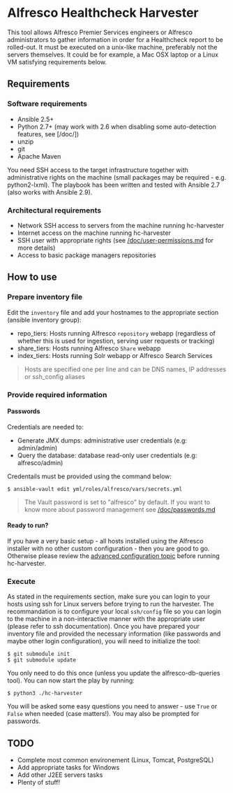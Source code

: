 # Alfresco Healthcheck Harvester

This tool allows Alfresco Premier Services engineers or Alfresco administrators to gather information in order for a Healthcheck report to be rolled-out.
It must be executed on a unix-like machine, preferably not the servers themselves. It could be for example, a Mac OSX laptop or a Linux VM satisfying requirements below.

## Requirements

### Software requirements

 - Ansible 2.5+
 - Python 2.7+ (may work with 2.6 when disabling some auto-detection features, see [/doc/])
 - unzip
 - git
 - Apache Maven

You need SSH access to the target infrastructure together with administrative rights on the machine (small packages may be required - e.g. python2-lxml).
The playbook has been written and tested with Ansible 2.7 (also works with Ansible 2.9).

### Architectural requirements

 - Network SSH access to servers from the machine running hc-harvester
 - Internet access on the machine running hc-harvester
 - SSH user with appropriate rights (see [/doc/user-permissions.md](/doc/user-permissions.md) for more details)
 - Access to basic package managers repositories

## How to use

### Prepare inventory file

Edit the `inventory` file and add your hostnames to the appropriate section (ansible inventory group):
 - repo_tiers: Hosts running Alfresco `repository` webapp (regardless of whether this is used for ingestion, serving user requests or tracking)
 - share_tiers: Hosts running Alfresco `Share` webapp
 - index_tiers: Hosts running Solr webapp or Alfresco Search Services

> Hosts are specified one per line and can be DNS names, IP addresses or ssh_config aliases

### Provide required information

#### Passwords

Credentials are needed to:
 - Generate JMX dumps: administrative user credentials (e.g: admin/admin)
 - Query the database: database read-only user credentials (e.g: alfresco/admin)

Credentails must be provided using the command below:

```
$ ansible-vault edit yml/roles/alfresco/vars/secrets.yml
```

> The Vault password is set to "alfresco" by default. If you want to know more about password management see [/doc/passwords.md](/doc/passwords.md)

#### Ready to run?

If you have a very basic setup - all hosts installed using the Alfresco installer with no other custom configuration - then you are good to go.
Otherwise please review the [advanced configuration topic](/doc/advanced-config.md) before running hc-harvester.

### Execute

As stated in the requirements section, make sure you can login to your hosts using ssh for Linux servers before trying to run the harvester.
The recommandation is to configure your local `ssh/config` file so you can login to the machine in a non-interactive manner with the appropriate user (please refer to ssh documentation).
Once you have prepared your inventory file and provided the necessary information (like passwords and maybe other login configuration), you will need to initialize the tool:

```
$ git submodule init
$ git submodule update
```

You only need to do this once (unless you update the alfresco-db-queries tool).
You can now start the play by running:

```
$ python3 ./hc-harvester
```

You will be asked some easy questions you need to answer - use `True` or `False` when needed (case matters!). You may also be prompted for passwords.

## TODO

 * Complete most common environement (Linux, Tomcat, PostgreSQL)
 * Add appropriate tasks for Windows
 * Add other J2EE servers tasks
 * Plenty of stuff!
